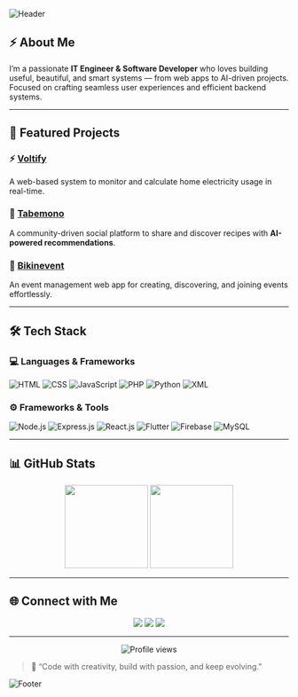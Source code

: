 <!-- Header -->
![Header](https://capsule-render.vercel.app/api?type=waving&color=0:00c6ff,100:0072ff&height=200&section=header&text=Hi,%20I'm%20Abidzar%20Sabil%20Handoyo!%20👋&fontSize=28&fontColor=ffffff&animation=fadeIn)

## ⚡ About Me
I’m a passionate **IT Engineer & Software Developer** who loves building useful, beautiful, and smart systems — from web apps to AI-driven projects.  
Focused on crafting seamless user experiences and efficient backend systems.

---

## 🚀 Featured Projects

### ⚡ [Voltify](https://github.com/eufroshine/Voltify)
A web-based system to monitor and calculate home electricity usage in real-time.

### 🍳 [Tabemono](https://github.com/alvinalfandy/TabemonoApp)
A community-driven social platform to share and discover recipes with **AI-powered recommendations**.

### 🎉 [Bikinevent](https://github.com/eufroshine/Bikinevent)
An event management web app for creating, discovering, and joining events effortlessly.

---

## 🛠️ Tech Stack

### 💻 Languages & Frameworks
![HTML](https://img.shields.io/badge/HTML5-E34F26?style=for-the-badge&logo=html5&logoColor=white)
![CSS](https://img.shields.io/badge/CSS3-1572B6?style=for-the-badge&logo=css3&logoColor=white)
![JavaScript](https://img.shields.io/badge/JavaScript-F7DF1E?style=for-the-badge&logo=javascript&logoColor=black)
![PHP](https://img.shields.io/badge/PHP-777BB4?style=for-the-badge&logo=php&logoColor=white)
![Python](https://img.shields.io/badge/Python-3776AB?style=for-the-badge&logo=python&logoColor=white)
![XML](https://img.shields.io/badge/XML-FF6600?style=for-the-badge&logo=xml&logoColor=white)

### ⚙️ Frameworks & Tools
![Node.js](https://img.shields.io/badge/Node.js-339933?style=for-the-badge&logo=node.js&logoColor=white)
![Express.js](https://img.shields.io/badge/Express.js-000000?style=for-the-badge&logo=express&logoColor=white)
![React.js](https://img.shields.io/badge/React-61DAFB?style=for-the-badge&logo=react&logoColor=black)
![Flutter](https://img.shields.io/badge/Flutter-02569B?style=for-the-badge&logo=flutter&logoColor=white)
![Firebase](https://img.shields.io/badge/Firebase-FFCA28?style=for-the-badge&logo=firebase&logoColor=black)
![MySQL](https://img.shields.io/badge/MySQL-4479A1?style=for-the-badge&logo=mysql&logoColor=white)

---

## 📊 GitHub Stats
<p align="center">
  <img src="https://github-readme-stats.vercel.app/api?username=eufroshine&show_icons=true&theme=tokyonight" height="150" />
  <img src="https://github-readme-stats.vercel.app/api/top-langs/?username=eufroshine&layout=compact&theme=tokyonight" height="150" />
</p>

---

## 🌐 Connect with Me
<p align="center">
  <a href="https://www.instagram.com/abdzrsbil_/" target="_blank"><img src="https://img.shields.io/badge/Instagram-E4405F?style=for-the-badge&logo=instagram&logoColor=white"/></a>
  <a href="mailto:abidzarsabil05@gmail.com"><img src="https://img.shields.io/badge/Email-D14836?style=for-the-badge&logo=gmail&logoColor=white"/></a>
  <a href="https://www.linkedin.com/in/abidzar-sabil-21a406305/" target="_blank"><img src="https://img.shields.io/badge/LinkedIn-0077B5?style=for-the-badge&logo=linkedin&logoColor=white"/></a>
</p>

---

<p align="center">
  <img src="https://komarev.com/ghpvc/?username=eufroshine&color=blue&style=for-the-badge" alt="Profile views"/>
</p>

> 💬 “Code with creativity, build with passion, and keep evolving.”  

![Footer](https://capsule-render.vercel.app/api?type=waving&color=0:0072ff,100:00c6ff&height=120&section=footer)
